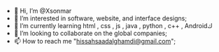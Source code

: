 - 👋 Hi, I’m @Xsonmar 
- 👀 I’m interested in software, website, and interface designs;
- 🌱 I’m currently learning html , css , js , java , python , c++ , Androidك
- 💞️ I’m looking to collaborate on the global companies;
- 📫 How to reach me "hissahsaadalghamdi@gmail.com";

<!---
Xsonmar/Xsonmar is a ✨ special ✨ repository because its `README.md` (this file) appears on your GitHub profile.
You can click the Preview link to take a look at your changes.
--->
